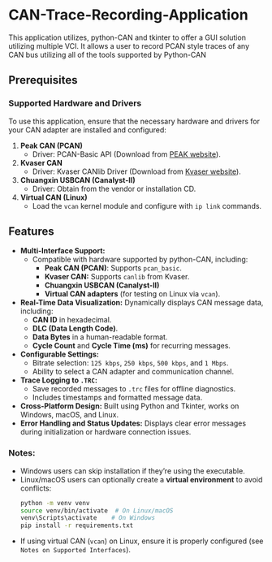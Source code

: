 # CAN-Trace-Recording-Application
This application utilizes, python-CAN and tkinter to offer a GUI solution utilizing multiple VCI. It allows a user to record PCAN style traces of any CAN bus utilizing all of the tools supported by Python-CAN

## Prerequisites

### Supported Hardware and Drivers
To use this application, ensure that the necessary hardware and drivers for your CAN adapter are installed and configured:
1. **Peak CAN (PCAN)**
   - Driver: PCAN-Basic API (Download from [PEAK website](https://www.peak-system.com)).
2. **Kvaser CAN**
   - Driver: Kvaser CANlib Driver (Download from [Kvaser website](https://www.kvaser.com/downloads/)).
3. **Chuangxin USBCAN (Canalyst-II)**
   - Driver: Obtain from the vendor or installation CD.
4. **Virtual CAN (Linux)**
   - Load the `vcan` kernel module and configure with `ip link` commands.
## Features
- **Multi-Interface Support:**
  - Compatible with hardware supported by python-CAN, including:
    - **Peak CAN (PCAN)**: Supports `pcan_basic`.
    - **Kvaser CAN:** Supports `canlib` from Kvaser.
    - **Chuangxin USBCAN (Canalyst-II)**
    - **Virtual CAN adapters** (for testing on Linux via `vcan`).
- **Real-Time Data Visualization:** Dynamically displays CAN message data, including:
  - **CAN ID** in hexadecimal.
  - **DLC (Data Length Code)**.
  - **Data Bytes** in a human-readable format.
  - **Cycle Count** and **Cycle Time (ms)** for recurring messages.
- **Configurable Settings:**
  - Bitrate selection: `125 kbps`, `250 kbps`, `500 kbps`, and `1 Mbps`.
  - Ability to select a CAN adapter and communication channel.
- **Trace Logging to `.TRC`:**
  - Save recorded messages to `.trc` files for offline diagnostics.
  - Includes timestamps and formatted message data.
- **Cross-Platform Design:** Built using Python and Tkinter, works on Windows, macOS, and Linux.
- **Error Handling and Status Updates:** Displays clear error messages during initialization or hardware connection issues.

### Notes:
- Windows users can skip installation if they’re using the executable.
- Linux/macOS users can optionally create a **virtual environment** to avoid conflicts:
  ```bash
  python -m venv venv
  source venv/bin/activate  # On Linux/macOS
  venv\Scripts\activate    # On Windows
  pip install -r requirements.txt
  ```
- If using virtual CAN (`vcan`) on Linux, ensure it is properly configured (see `Notes on Supported Interfaces`).


